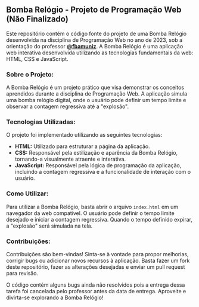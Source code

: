 ## **Bomba Relógio - Projeto de Programação Web (Não Finalizado)**

Este repositório contém o código fonte do projeto de uma Bomba Relógio desenvolvida na disciplina de Programação Web no ano de 2023, sob a orientação do professor **[@fbamuniz](https://github.com/fbamuniz)**. A Bomba Relógio é uma aplicação web interativa desenvolvida utilizando as tecnologias fundamentais da web: HTML, CSS e JavaScript.

### **Sobre o Projeto:**
A Bomba Relógio é um projeto prático que visa demonstrar os conceitos aprendidos durante a disciplina de Programação Web. A aplicação simula uma bomba relógio digital, onde o usuário pode definir um tempo limite e observar a contagem regressiva até a "explosão". 

### **Tecnologias Utilizadas:**
O projeto foi implementado utilizando as seguintes tecnologias:
- **HTML:** Utilizado para estruturar a página da aplicação.
- **CSS:** Responsável pela estilização e aparência da Bomba Relógio, tornando-a visualmente atraente e interativa.
- **JavaScript:** Responsável pela lógica de programação da aplicação, incluindo a contagem regressiva e a funcionalidade de interação com o usuário.

### **Como Utilizar:**
Para utilizar a Bomba Relógio, basta abrir o arquivo `index.html` em um navegador da web compatível. O usuário pode definir o tempo limite desejado e iniciar a contagem regressiva. Quando o tempo definido expirar, a "explosão" será simulada na tela.

### **Contribuições:**
Contribuições são bem-vindas! Sinta-se à vontade para propor melhorias, corrigir bugs ou adicionar novos recursos à aplicação. Basta fazer um fork deste repositório, fazer as alterações desejadas e enviar um pull request para revisão.

O código contém alguns bugs ainda não resolvidos pois a entrega dessa tarefa foi cancelada pelo professor antes da data de entrega.
Aproveite e divirta-se explorando a Bomba Relógio!
